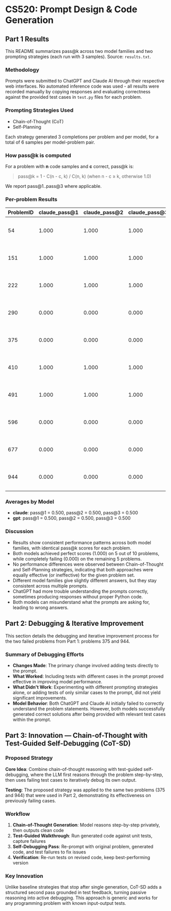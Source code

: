 # CS520: Prompt Design & Code Generation
## Part 1 Results

This README summarizes pass@k across two model families and two prompting strategies (each run with 3 samples). Source: `results.txt`.

### Methodology

Prompts were submitted to ChatGPT and Claude AI through their respective web interfaces. No automated inference code was used - all results were recorded manually by copying responses and evaluating correctness against the provided test cases in `test.py` files for each problem.

### Prompting Strategies Used

- Chain-of-Thought (CoT)
- Self-Planning

Each strategy generated 3 completions per problem and per model, for a total of 6 samples per model-problem pair.

### How pass@k is computed

For a problem with **n** code samples and **c** correct, pass@k is:


> pass@k = 1 - C(n - c, k) / C(n, k)  (when n - c ≥ k, otherwise 1.0)


We report pass@1..pass@3 where applicable.

### Per-problem Results

| ProblemID | claude_pass@1 | claude_pass@2 | claude_pass@3 | gpt_pass@1 | gpt_pass@2 | gpt_pass@3 | notes |
|---|---|---|---|---|---|---|---|
| 54 | 1.000 | 1.000 | 1.000 | 1.000 | 1.000 | 1.000 | claude: c=6/n=6; gpt: c=6/n=6 |
| 151 | 1.000 | 1.000 | 1.000 | 1.000 | 1.000 | 1.000 | claude: c=6/n=6; gpt: c=6/n=6 |
| 222 | 1.000 | 1.000 | 1.000 | 1.000 | 1.000 | 1.000 | claude: c=6/n=6; gpt: c=6/n=6 |
| 290 | 0.000 | 0.000 | 0.000 | 0.000 | 0.000 | 0.000 | claude: c=0/n=6; gpt: c=0/n=6 |
| 375 | 0.000 | 0.000 | 0.000 | 0.000 | 0.000 | 0.000 | claude: c=0/n=6; gpt: c=0/n=6 |
| 410 | 1.000 | 1.000 | 1.000 | 1.000 | 1.000 | 1.000 | claude: c=6/n=6; gpt: c=6/n=6 |
| 491 | 1.000 | 1.000 | 1.000 | 1.000 | 1.000 | 1.000 | claude: c=6/n=6; gpt: c=6/n=6 |
| 596 | 0.000 | 0.000 | 0.000 | 0.000 | 0.000 | 0.000 | claude: c=0/n=6; gpt: c=0/n=6 |
| 677 | 0.000 | 0.000 | 0.000 | 0.000 | 0.000 | 0.000 | claude: c=0/n=6; gpt: c=0/n=6 |
| 944 | 0.000 | 0.000 | 0.000 | 0.000 | 0.000 | 0.000 | claude: c=0/n=6; gpt: c=0/n=6 |

### Averages by Model

- **claude**: pass@1 = 0.500, pass@2 = 0.500, pass@3 = 0.500
- **gpt**: pass@1 = 0.500, pass@2 = 0.500, pass@3 = 0.500

### Discussion

- Results show consistent performance patterns across both model families, with identical pass@k scores for each problem.
- Both models achieved perfect scores (1.000) on 5 out of 10 problems, while completely failing (0.000) on the remaining 5 problems.
- No performance differences were observed between Chain-of-Thought and Self-Planning strategies, indicating that both approaches were equally effective (or ineffective) for the given problem set.
- Different model families give slightly different answers, but they stay consistent across multiple prompts.
- ChatGPT had more trouble understanding the prompts correctly, sometimes producing responses without proper Python code.
- Both models can misunderstand what the prompts are asking for, leading to wrong answers.

## Part 2: Debugging & Iterative Improvement

This section details the debugging and iterative improvement process for the two failed problems from Part 1: problems 375 and 944.

### Summary of Debugging Efforts

- **Changes Made**: The primary change involved adding tests directly to the prompt.
- **What Worked**: Including tests with different cases in the prompt proved effective in improving model performance.
- **What Didn't Work**: Experimenting with different prompting strategies alone, or adding tests of only similar cases to the prompt, did not yield significant improvements.
- **Model Behavior**: Both ChatGPT and Claude AI initially failed to correctly understand the problem statements. However, both models successfully generated correct solutions after being provided with relevant test cases within the prompt.

## Part 3: Innovation — Chain-of-Thought with Test-Guided Self-Debugging (CoT-SD)

### Proposed Strategy

**Core Idea**: Combine chain-of-thought reasoning with test-guided self-debugging, where the LLM first reasons through the problem step-by-step, then uses failing test cases to iteratively debug its own output.

**Testing**: The proposed strategy was applied to the same two problems (375 and 944) that were used in Part 2, demonstrating its effectiveness on previously failing cases.

### Workflow

1. **Chain-of-Thought Generation**: Model reasons step-by-step privately, then outputs clean code
2. **Test-Guided Walkthrough**: Run generated code against unit tests, capture failures
3. **Self-Debugging Pass**: Re-prompt with original problem, generated code, and test failures to fix issues
4. **Verification**: Re-run tests on revised code, keep best-performing version

### Key Innovation

Unlike baseline strategies that stop after single generation, CoT-SD adds a structured second pass grounded in test feedback, turning passive reasoning into active debugging. This approach is generic and works for any programming problem with known input-output tests.
